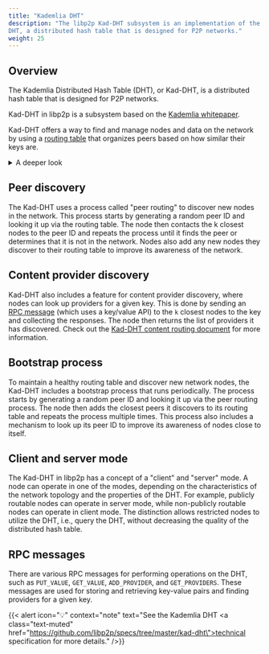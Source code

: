 ```yaml
---
title: "Kademlia DHT"
description: "The libp2p Kad-DHT subsystem is an implementation of the Kademlia
DHT, a distributed hash table that is designed for P2P networks."
weight: 25
---
```


## Overview

The Kademlia Distributed Hash Table (DHT), or Kad-DHT, is a distributed hash table
that is designed for P2P networks.

Kad-DHT in libp2p is a subsystem based on the
[Kademlia whitepaper](https://pdos.csail.mit.edu/~petar/papers/maymounkov-kademlia-lncs.pdf).

Kad-DHT offers a way to find and manage nodes and data on the network by using a
[routing table](https://en.wikipedia.org/wiki/Routing_table) that organizes peers based
on how similar their keys are.

<details>
  <summary>A deeper look</summary>

  The routing table is organized based on a prefix length and a distance metric.
  The prefix length helps to group similar keys, and the distance metric helps to
  find the closest peers to a specific key in the routing table. The table maintains
  a list of `k` closest peers for each possible prefix length between `0` and `L-1`,
  where `L` is the length of the keyspace, determined by the length of the hash
  function used. **Kad-DHT uses SHA-256**, with a keyspace of 256 bits, maintaining
  `k` peers with a shared key prefix for every prefix length between `0` and `255` in
  its routing table.

  The prefix length measures the proximity of two keys in the routing table and
  divides the keyspace into smaller subspaces, called "buckets", each containing nodes
  that share a common prefix of bits in their SHA-256 hash. The prefix length is the
  number of bits that are the same in the two keys' SHA-256 hash. The more leading bits
  that are the same, the shorter the prefix length and the closer the proximity of the
  two keys are considered to be.

  The distance metric is a way to calculate the distance between two keys by
  taking the bitwise exclusive-or (XOR) of the SHA-256 hash of the two keys. The
  result is a measure of the distance between the two keys, where a distance of
  `0` means the keys are identical, and a distance of `1` means that only one
  bit is different, meaning the two keys are close to each other (i.e. their
  SHA-256 hashes are similar).

  This design allows for efficient and effective lookups in the routing table when
  trying to find nodes or data that share similar prefixes.

</details>

## Peer discovery

The Kad-DHT uses a process called "peer routing" to discover new nodes in the network.
This process starts by generating a random peer ID and looking it up via the routing
table. The node then contacts the k closest nodes to the peer ID and repeats the process
until it finds the peer or determines that it is not in the network. Nodes also add any
new nodes they discover to their routing table to improve its awareness of the network.

## Content provider discovery

Kad-DHT also includes a feature for content provider discovery, where nodes can look up
providers for a given key. This is done by sending an [RPC message](#rpc-messages) (which uses a
key/value API) to the `k` closest nodes to the key and collecting the responses. The node then
returns the list of providers it has discovered. Check out the
[Kad-DHT content routing document](../../content-routing/kaddht.md) for more information.

## Bootstrap process

To maintain a healthy routing table and discover new network nodes, the Kad-DHT includes
a bootstrap process that runs periodically. The process starts by generating a random peer
ID and looking it up via the peer routing process. The node then adds the closest peers it
discovers to its routing table and repeats the process multiple times. This process also
includes a mechanism to look up its peer ID to improve its awareness of nodes close to itself.

## Client and server mode

The Kad-DHT in libp2p has a concept of a "client" and "server" mode. A node can operate in
one of the modes, depending on the characteristics of the network topology and the properties
of the DHT. For example, publicly routable nodes can operate in server mode, while non-publicly
routable nodes can operate in client mode. The distinction allows restricted nodes to utilize
the DHT, i.e., query the DHT, without decreasing the quality of the distributed hash table.

## RPC messages

There are various RPC messages for performing operations on the DHT,
such as `PUT_VALUE`, `GET_VALUE`, `ADD_PROVIDER`, and `GET_PROVIDERS`. These messages are used
for storing and retrieving key-value pairs and finding providers for a given key.

{{< alert icon="💡" context="note" text="See the Kademlia DHT <a class=\"text-muted\" href=\"https://github.com/libp2p/specs/tree/master/kad-dht\">technical specification</a> for more details." />}}
